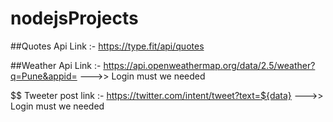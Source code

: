 # nodejsProjects

##Quotes Api Link :- https://type.fit/api/quotes

##Weather Api Link :- https://api.openweathermap.org/data/2.5/weather?q=Pune&appid=<Token> --->> Login must we needed

$$ Tweeter post link :- https://twitter.com/intent/tweet?text=${data} --->> Login must we needed
